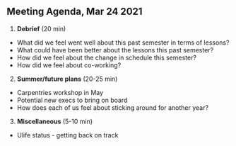 ## Meeting Agenda, Mar 24 2021

1. **Debrief** (20 min)
 * What did we feel went well about this past semester in terms of lessons?
 * What could have been better about the lessons this past semester? 
 * How did we feel about the change in schedule this semester?
 * How did we feel about co-working? 

2. **Summer/future plans** (20-25 min) 
 * Carpentries workshop in May
 * Potential new execs to bring on board
 * How does each of us feel about sticking around for another year? 

3. **Miscellaneous** (5-10 min)
 * Ulife status - getting back on track


